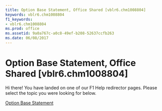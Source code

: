 ```yaml
---
title: Option Base Statement, Office Shared [vblr6.chm1008804]
keywords: vblr6.chm1008804
f1_keywords:
- vblr6.chm1008804
ms.prod: office
ms.assetid: 9a0a767c-a0c8-49ef-b208-52637ccfb263
ms.date: 06/08/2017
---
```



# Option Base Statement, Office Shared [vblr6.chm1008804]

Hi there! You have landed on one of our F1 Help redirector pages. Please select the topic you were looking for below.

[Option Base Statement](http://msdn.microsoft.com/library/21f45e9e-2cb2-3a45-0484-d23adae77e3e%28Office.15%29.aspx)

